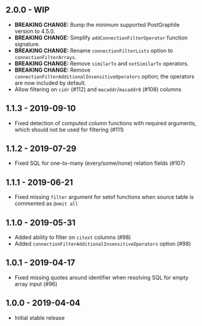 ## 2.0.0 - WIP

- **BREAKING CHANGE:** Bump the minimum supported PostGraphile version to 4.5.0.
- **BREAKING CHANGE:** Simplify `addConnectionFilterOperator` function signature.
- **BREAKING CHANGE:** Rename `connectionFilterLists` option to `connectionFilterArrays`.
- **BREAKING CHANGE:** Remove `similarTo` and `notSimilarTo` operators.
- **BREAKING CHANGE:** Remove `connectionFilterAdditionalInsensitiveOperators` option; the operators are now included by default.
- Allow filtering on `cidr` (#112) and `macaddr`/`macaddr8` (#108) columns

## 1.1.3 - 2019-09-10
- Fixed detection of computed column functions with required arguments, which should not be used for filtering (#111)

## 1.1.2 - 2019-07-29
- Fixed SQL for one-to-many (every/some/none) relation fields (#107)

## 1.1.1 - 2019-06-21
- Fixed missing `filter` argument for setof functions when source table is commented as `@omit all`

## 1.1.0 - 2019-05-31
- Added ability to filter on `citext` columns (#98)
- Added `connectionFilterAdditionalInsensitiveOperators` option (#98)

## 1.0.1 - 2019-04-17
- Fixed missing quotes around identifier when resolving SQL for empty array input (#96)

## 1.0.0 - 2019-04-04
- Initial stable release